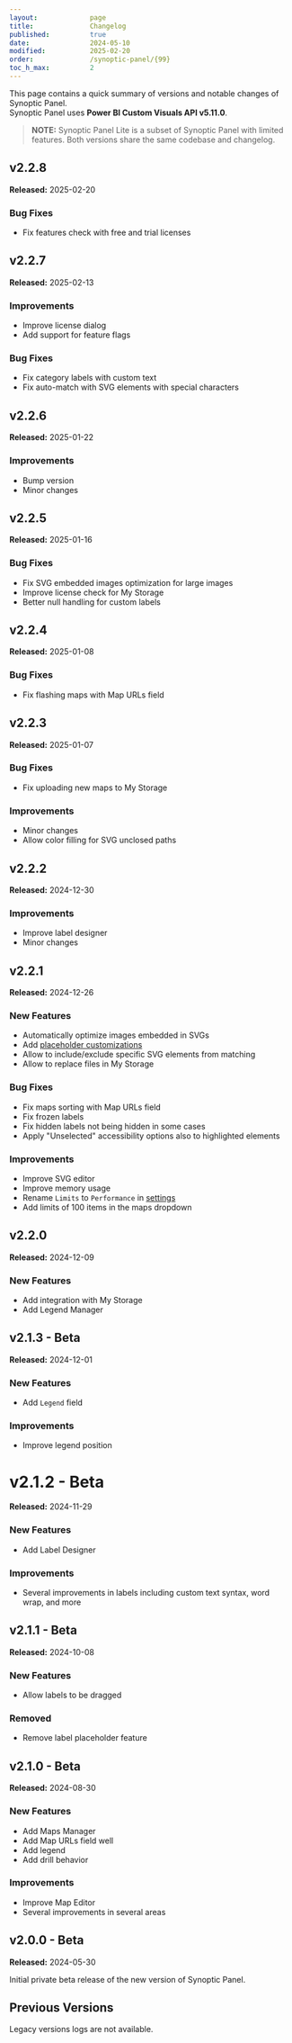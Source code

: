 ```yaml
---
layout:             page
title:              Changelog
published:          true
date:               2024-05-10
modified:           2025-02-20
order:              /synoptic-panel/{99}
toc_h_max:          2
---
```

This page contains a quick summary of versions and notable changes of Synoptic Panel.  
Synoptic Panel uses **Power BI Custom Visuals API v5.11.0**.

> **NOTE:** Synoptic Panel Lite is a subset of Synoptic Panel with limited features. Both versions share the same codebase and changelog.

## v2.2.8
**Released:** 2025-02-20

### Bug Fixes
- Fix features check with free and trial licenses

## v2.2.7
**Released:** 2025-02-13

### Improvements
- Improve license dialog
- Add support for feature flags

### Bug Fixes
- Fix category labels with custom text
- Fix auto-match with SVG elements with special characters

## v2.2.6
**Released:** 2025-01-22

### Improvements
- Bump version
- Minor changes

## v2.2.5
**Released:** 2025-01-16

### Bug Fixes
- Fix SVG embedded images optimization for large images
- Improve license check for My Storage
- Better null handling for custom labels

## v2.2.4
**Released:** 2025-01-08

### Bug Fixes
- Fix flashing maps with Map URLs field

## v2.2.3
**Released:** 2025-01-07

### Bug Fixes
- Fix uploading new maps to My Storage

### Improvements
- Minor changes
- Allow color filling for SVG unclosed paths

## v2.2.2
**Released:** 2024-12-30

### Improvements
- Improve label designer
- Minor changes

## v2.2.1
**Released:** 2024-12-26

### New Features
- Automatically optimize images embedded in SVGs
- Add [placeholder customizations](./options/appearance/map-placeholder.md)
- Allow to include/exclude specific SVG elements from matching
- Allow to replace files in My Storage

### Bug Fixes
- Fix maps sorting with Map URLs field
- Fix frozen labels 
- Fix hidden labels not being hidden in some cases
- Apply "Unselected" accessibility options also to highlighted elements

### Improvements
- Improve SVG editor
- Improve memory usage
- Rename `Limits` to `Performance` in [settings](./options/advanced-options/performance.md)
- Add limits of 100 items in the maps dropdown

## v2.2.0
**Released:** 2024-12-09

### New Features
- Add integration with My Storage
- Add Legend Manager

## v2.1.3 - Beta
**Released:** 2024-12-01

### New Features
- Add `Legend` field

### Improvements
- Improve legend position

# v2.1.2 - Beta
**Released:** 2024-11-29

### New Features
- Add Label Designer

### Improvements
- Several improvements in labels including custom text syntax, word wrap, and more

## v2.1.1 - Beta
**Released:** 2024-10-08

### New Features
- Allow labels to be dragged

### Removed
- Remove label placeholder feature

## v2.1.0 - Beta
**Released:** 2024-08-30

### New Features
- Add Maps Manager
- Add Map URLs field well
- Add legend
- Add drill behavior

### Improvements
- Improve Map Editor
- Several improvements in several areas


## v2.0.0 - Beta
**Released:** 2024-05-30

Initial private beta release of the new version of Synoptic Panel.

## Previous Versions

Legacy versions logs are not available.